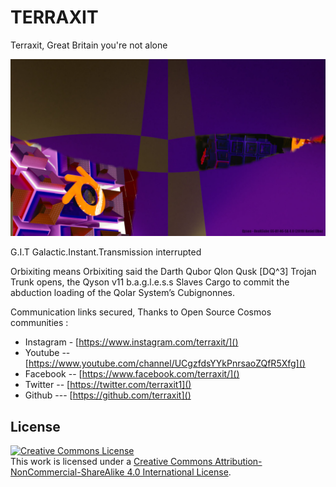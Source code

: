 # TERRAXIT

Terraxit, Great Britain you're not alone

<p align="center" >
  <img src="qyson-campath-0260-github.jpg" title="Qyson" float=left>
</p>

G.I.T Galactic.Instant.Transmission interrupted

Orbixiting means Orbixiting said the Darth Qubor Qlon Qusk [DQ^3]
Trojan Trunk opens, the Qyson v11 b.a.g.l.e.s.s Slaves Cargo to commit the abduction loading of the Qolar System’s Cubignonnes.


Communication links secured, Thanks to Open Source Cosmos communities :


  * Instagram - [https://www.instagram.com/terraxit/]()
  * Youtube  -- [https://www.youtube.com/channel/UCgzfdsYYkPnrsaoZQfR5Xfg]()
  * Facebook -- [https://www.facebook.com/terraxit/]()
  * Twitter  -- [https://twitter.com/terraxit1]()
  * Github  --- [https://github.com/terraxit]()



## License

<a rel="license" href="http://creativecommons.org/licenses/by-nc-sa/4.0/"><img alt="Creative Commons License" style="border-width:0" src="https://i.creativecommons.org/l/by-nc-sa/4.0/88x31.png" /></a><br />This work is licensed under a <a rel="license" href="http://creativecommons.org/licenses/by-nc-sa/4.0/">Creative Commons Attribution-NonCommercial-ShareAlike 4.0 International License</a>.
